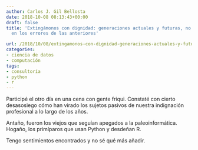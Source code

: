 ```yaml
---
author: Carlos J. Gil Bellosta
date: 2018-10-08 08:13:43+00:00
draft: false
title: 'Extingámonos con dignidad: generaciones actuales y futuras, no incurramos
  en los errores de las anteriores'

url: /2018/10/08/extingamonos-con-dignidad-generaciones-actuales-y-futuras-no-incurramos-en-los-errores-de-las-anteriores/
categories:
- ciencia de datos
- computación
tags:
- consultoría
- python
- r
---
```


Participé el otro día en una cena con gente friqui. Constaté con cierto desasosiego cómo han virado los sujetos pasivos de nuestra indignación profesional a lo largo de los años.

Antaño, fueron los viejos que seguían apegados a la paleoinformática. Hogaño, los primíparos que usan Python y desdeñan R.

Tengo sentimientos encontrados y no sé qué más añadir.